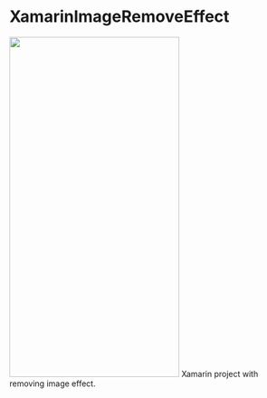 # XamarinImageRemoveEffect
<img src="presentation.gif" width="300" height="600"/>
Xamarin project with removing image effect. 
